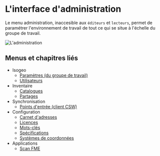 # L&apos;interface d&apos;administration

Le menu administration, inaccesible aux `éditeurs` et `lecteurs`, permet de paramétrer l&apos;environnement de travail de tout ce qui se situe à l&apos;échelle du groupe de travail.

![L&apos;administration](/assets/adm_tour_menus.gif "Les menus de l&apos;administration d&apos;Isogeo")

## Menus et chapitres liés

* Isogeo
  * [Paramètres (du groupe de travail)](../features/admin/group.html)
  * [Utilisateurs](../features/admin/users.html)
* Inventaire
  * [Catalogues](../features/admin/catalogs.html)
  * [Partages](../features/admin/shares.html)
* Synchronisation
  * [Points d&apos;entrée (client CSW)](../features/csw_client/csw_harvest.html)
* Configuration
  * [Carnet d&apos;adresses](../features/admin/contacts.html)
  * [Licences](../features/admin/licenses.html)
  * [Mots-clés](../features/admin/keywords.html)
  * [Spécifications](../features/admin/specifications.html)
  * [Systèmes de coordonnées](../features/admin/srs.html)
* Applications
  * [Scan FME](https://help.isogeo.com/scan/fr/usage/inventory.html)
